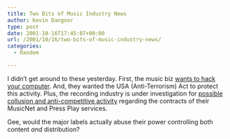 ```yaml
---
title: Two Bits of Music Industry News
author: Kevin Dangoor
type: post
date: 2001-10-16T17:45:07+00:00
url: /2001/10/16/two-bits-of-music-industry-news/
categories:
  - Random

---
```

I didn&#8217;t get around to these yesterday. First, the music biz [wants to hack your computer][1]. And, they wanted the USA (Anti-Terrorism) Act to protect this activity. Plus, the recording industry is under investigation for [possible collusion and anti-competitive activity][2] regarding the contracts of their MusicNet and Press Play services.
  
<!--more-->


  
Gee, would the major labels actually abuse their power controlling both content _and_ distribution?

 [1]: http://news.cnet.com/news/0-1005-200-7535856.html?tag=mn_hd
 [2]: http://www.cnn.com/2001/TECH/internet/10/15/online.music.ap/index.html